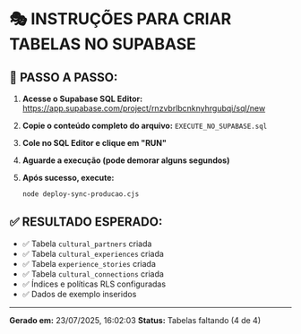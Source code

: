 # 🎭 INSTRUÇÕES PARA CRIAR TABELAS NO SUPABASE

## 🚀 PASSO A PASSO:

1. **Acesse o Supabase SQL Editor:**
   https://app.supabase.com/project/rnzvbrlbcnknyhrgubqi/sql/new

2. **Copie o conteúdo completo do arquivo:**
   `EXECUTE_NO_SUPABASE.sql`

3. **Cole no SQL Editor e clique em "RUN"**

4. **Aguarde a execução (pode demorar alguns segundos)**

5. **Após sucesso, execute:**
   ```bash
   node deploy-sync-producao.cjs
   ```

## ✅ RESULTADO ESPERADO:
- ✅ Tabela `cultural_partners` criada
- ✅ Tabela `cultural_experiences` criada  
- ✅ Tabela `experience_stories` criada
- ✅ Tabela `cultural_connections` criada
- ✅ Índices e políticas RLS configuradas
- ✅ Dados de exemplo inseridos

---
**Gerado em:** 23/07/2025, 16:02:03
**Status:** Tabelas faltando (4 de 4)
